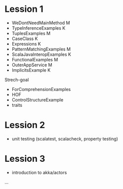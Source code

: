 # Lession 1

 - WeDontNeedMainMethod       M
 - TypeInferenceExamples      K
 - TuplesExamples             M
 - CaseClass                  K
 - Expressions                K
 - PatternMatchingExamples    M
 - ScalaJavaInteropExamples   K
 - FunctionalExamples         M
 - OuterAppService            M
 - ImplicitsExample           K

Strech-goal
- ForComprehensionExamples
- HOF
- ControlStructureExample
- traits

# Lession 2

- unit testing (scalatest, scalacheck, property testing)

# Lession 3 #

- introduction to akka/actors

...
